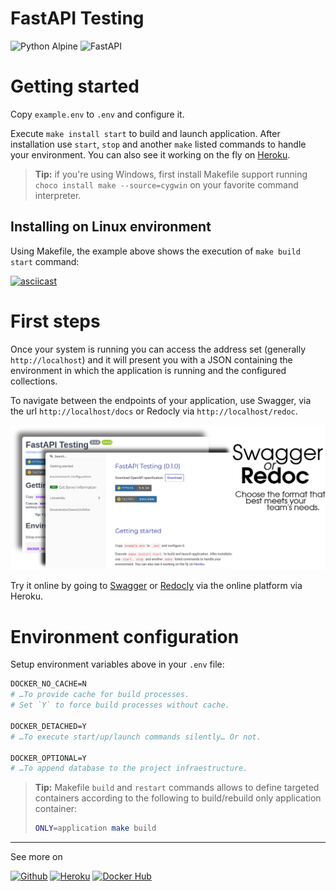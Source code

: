 # FastAPI Testing

![Python Alpine](https://img.shields.io/badge/Python-3.9.10-646464?style=for-the-badge&logo=python&labelColor=306998&logoColor=FFD43B)
![FastAPI](https://img.shields.io/badge/FastAPI-uvicorn-306998?style=for-the-badge&logo=fastapi&labelColor=646464&logoColor=FFD43B)


# Getting started

Copy `example.env` to `.env` and configure it.

Execute `make install start` to build and launch application. After installation use `start`, `stop` and another `make` listed commands to handle your environment. You can also see it working on the fly on [Heroku](https://tech2heal.herokuapp.com/).

> **Tip:** if you're using Windows, first install Makefile support running `choco install make --source=cygwin` on your favorite command interpreter.

## Installing on Linux environment

Using Makefile, the example above shows the execution of `make build start` command:

[![asciicast](https://asciinema.org/a/2NnMG5CGHSCyJielWr8aT4Qgy.svg)](https://asciinema.org/a/2NnMG5CGHSCyJielWr8aT4Qgy)

# First steps

Once your system is running you can access the address set (generally `http://localhost`) and it will present you with a JSON containing the environment in which the application is running and the configured collections.

To navigate between the endpoints of your application, use Swagger, via the url `http://localhost/docs` or Redocly via `http://localhost/redoc`.

![Swagger or Redoc](.assets/swagger-redoc.png)

Try it online by going to [Swagger](https://tech2heal.herokuapp.com/docs) or [Redocly](https://tech2heal.herokuapp.com/redoc) via the online platform via Heroku.

# Environment configuration

Setup environment variables above in your `.env` file:

```apache
DOCKER_NO_CACHE=N
# …To provide cache for build processes.
# Set `Y` to force build processes without cache.

DOCKER_DETACHED=Y
# …To execute start/up/launch commands silently… Or not.

DOCKER_OPTIONAL=Y
# …To append database to the project infraestructure.
```

> **Tip:**  Makefile `build` and `restart` commands allows to define targeted containers according to the following to build/rebuild only application container:
> ```sh
> ONLY=application make build
> ```

---

See more on

[![Github](https://img.shields.io/badge/Github-jmurowaniecki/Tech2heal-306998?style=for-the-badge&logo=github&labelColor=646464&logoColor=FFD43B)](https://github.com/jmurowaniecki/tech2heal)
[![Heroku](https://img.shields.io/badge/Heroku-Tech2heal.herokuapp-306998?style=for-the-badge&logo=Heroku&labelColor=646464&logoColor=FFD43B)](https://tech2heal.herokuapp.com/)
[![Docker Hub](https://img.shields.io/badge/Docker_Hub-lambdadeveloper/Tech2heal-306998?style=for-the-badge&logo=Docker&labelColor=646464&logoColor=FFD43B)](https://tech2heal.Dockerapp.com/)


